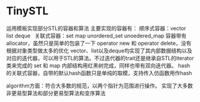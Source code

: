 # TinySTL
运用模板实现部分STL的容器和算法
主要实现的容器有：
顺序式容器：vector list deque  
关联式容器：set map unordered_set unoedered_map
容器带有allocator，虽然只是简单的包装了一下 operator new 和 operator delete，没有根据对象类型做太多的优化
vector、list以及deque均实现了其内部数据结构以及对应的迭代器，可以用于STL的算法。不过迭代器的trait还是继承自STL的iterator类来完成的
set 和 map 内部结构用红黑树完成，同样也带有双向迭代器。
hash的关联式容器，自带的默认hash函数只是单纯的取模，支持传入仿函数用作hash

algorithm方面：符合大多数的规范，以两个指针为范围进行操作。
实现了大多数非更易型算法和部分更易型算法和变序算法
